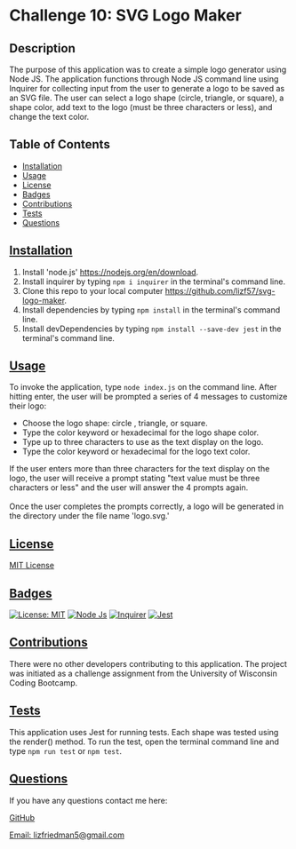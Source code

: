 # Challenge 10: SVG Logo Maker 

## Description
The purpose of this application was to create a simple logo generator using Node JS. The application functions through Node JS command line using Inquirer for collecting input from the user to generate a logo to be saved as an SVG file. The user can select a logo shape (circle, triangle, or square), a shape color, add text to the logo (must be three characters or less), and change the text color.

  ## Table of Contents
  * [Installation](#installation)
  * [Usage](#usage)
  * [License](#license)
  * [Badges](#badges)
  * [Contributions](#contributions)
  * [Tests](#tests)
  * [Questions](#questions)

## [Installation](#Table-of-Contents)
1. Install 'node.js' https://nodejs.org/en/download.
2. Install inquirer by typing `npm i inquirer` in the terminal's command line.
3. Clone this repo to your local computer https://github.com/lizf57/svg-logo-maker.
4. Install dependencies by typing `npm install` in the terminal's command line.
5. Install devDependencies by typing `npm install --save-dev jest` in the terminal's command line.

## [Usage](#table-of-contents)
To invoke the application, type `node index.js` on the command line. After hitting enter, the user will be prompted a series of 4 messages to customize their logo: 
* Choose the logo shape: circle , triangle, or square.
* Type the color keyword or hexadecimal for the logo shape color.
* Type up to three characters to use as the text display on the logo.
* Type the color keyword or hexadecimal for the logo text color.

If the user enters more than three characters for the text display on the logo, the user will receive a prompt stating "text value must be three characters or less" and the user will answer the 4 prompts again.
<br>
<br>
Once the user completes the prompts correctly, a logo will be generated in the directory under the file name 'logo.svg.'

## [License](#table-of-contents)
[MIT License](https://opensource.org/licenses/MIT)

## [Badges](#table-of-contents)

[![License: MIT](https://img.shields.io/badge/MIT_License-orange)](https://opensource.org/licenses/MIT)
[![Node Js](https://img.shields.io/badge/Node%20JS-8A2BE2)]( https://nodejs.org/en/download)
[![Inquirer](https://img.shields.io/badge/Inquirer-8A2BAA2)]( https://www.npmjs.com/package/inquirer)
[![Jest](https://img.shields.io/badge/Jest-blue)](https://www.npmjs.com/package/jest) 

## [Contributions](#table-of-contents)
There were no other developers contributing to this application. The project was initiated as a challenge assignment from the University of Wisconsin Coding Bootcamp. 

## [Tests](#table-of-contents)
This application uses Jest for running tests. Each shape was tested using the render() method. To run the test, open the terminal command line and type `npm run test` or `npm test`.

## [Questions](#Table-of-Contents)
If you have any questions contact me here:

  [GitHub](https://github.com/lizf57)
  
  [Email: lizfriedman5@gmail.com](mailto:lizfriedman5@gmail.com)


